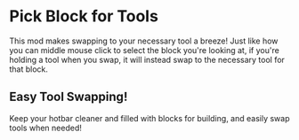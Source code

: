 # Pick Block for Tools
This mod makes swapping to your necessary tool a breeze! Just like how you can middle mouse click to select the block you're looking at, if you're holding a tool when you swap, it will instead swap to the necessary tool for that block.

## Easy Tool Swapping!
Keep your hotbar cleaner and filled with blocks for building, and easily swap tools when needed!
